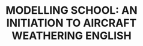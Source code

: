 ---
title: "MODELLING SCHOOL: AN INITIATION TO AIRCRAFT WEATHERING ENGLISH"
price: "TBA"
desc: "Opis nije dostupan"
img_path: "/assets/img/A.MIG-6030.jpg"
brand: AMMO
available: true
cat: "books"
subcat: "SOLUTION BOOKS - MULTILINGUAL"
subsubcat: "SS"
---